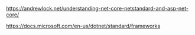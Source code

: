 https://andrewlock.net/understanding-net-core-netstandard-and-asp-net-core/


https://docs.microsoft.com/en-us/dotnet/standard/frameworks
